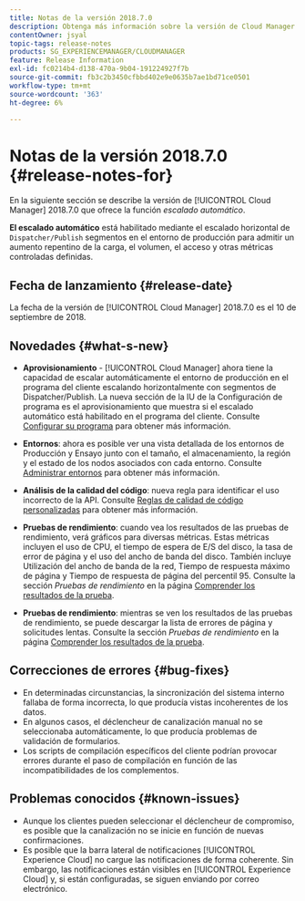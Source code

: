 ```yaml
---
title: Notas de la versión 2018.7.0
description: Obtenga más información sobre la versión de Cloud Manager 2018.7.0.
contentOwner: jsyal
topic-tags: release-notes
products: SG_EXPERIENCEMANAGER/CLOUDMANAGER
feature: Release Information
exl-id: fc0214b4-d138-470a-9b04-191224927f7b
source-git-commit: fb3c2b3450cfbbd402e9e0635b7ae1bd71ce0501
workflow-type: tm+mt
source-wordcount: '363'
ht-degree: 6%

---
```


# Notas de la versión 2018.7.0 {#release-notes-for}

En la siguiente sección se describe la versión de [!UICONTROL Cloud Manager] 2018.7.0 que ofrece la función *escalado automático*.

**El escalado automático** está habilitado mediante el escalado horizontal de `Dispatcher/Publish` segmentos en el entorno de producción para admitir un aumento repentino de la carga, el volumen, el acceso y otras métricas controladas definidas.

## Fecha de lanzamiento {#release-date}

La fecha de la versión de [!UICONTROL Cloud Manager] 2018.7.0 es el 10 de septiembre de 2018.

## Novedades {#what-s-new}

* **Aprovisionamiento** - [!UICONTROL Cloud Manager] ahora tiene la capacidad de escalar automáticamente el entorno de producción en el programa del cliente escalando horizontalmente con segmentos de Dispatcher/Publish. La nueva sección de la IU de la Configuración de programa es el aprovisionamiento que muestra si el escalado automático está habilitado en el programa del cliente. Consulte [Configurar su programa](/help/getting-started/program-setup.md) para obtener más información.

* **Entornos**: ahora es posible ver una vista detallada de los entornos de Producción y Ensayo junto con el tamaño, el almacenamiento, la región y el estado de los nodos asociados con cada entorno. Consulte [Administrar entornos](/help/using/managing-environments.md) para obtener más información.

* **Análisis de la calidad del código**: nueva regla para identificar el uso incorrecto de la API. Consulte [Reglas de calidad de código personalizadas](/help/using/custom-code-quality-rules.md) para obtener más información.

* **Pruebas de rendimiento**: cuando vea los resultados de las pruebas de rendimiento, verá gráficos para diversas métricas. Estas métricas incluyen el uso de CPU, el tiempo de espera de E/S del disco, la tasa de error de página y el uso del ancho de banda del disco. También incluye Utilización del ancho de banda de la red, Tiempo de respuesta máximo de página y Tiempo de respuesta de página del percentil 95. Consulte la sección *Pruebas de rendimiento* en la página [Comprender los resultados de la prueba](/help/using/code-quality-testing.md).

* **Pruebas de rendimiento**: mientras se ven los resultados de las pruebas de rendimiento, se puede descargar la lista de errores de página y solicitudes lentas. Consulte la sección *Pruebas de rendimiento* en la página [Comprender los resultados de la prueba](/help/using/code-quality-testing.md).

## Correcciones de errores {#bug-fixes}

* En determinadas circunstancias, la sincronización del sistema interno fallaba de forma incorrecta, lo que producía vistas incoherentes de los datos.
* En algunos casos, el déclencheur de canalización manual no se seleccionaba automáticamente, lo que producía problemas de validación de formularios.
* Los scripts de compilación específicos del cliente podrían provocar errores durante el paso de compilación en función de las incompatibilidades de los complementos.

## Problemas conocidos {#known-issues}

* Aunque los clientes pueden seleccionar el déclencheur de compromiso, es posible que la canalización no se inicie en función de nuevas confirmaciones.
* Es posible que la barra lateral de notificaciones [!UICONTROL Experience Cloud] no cargue las notificaciones de forma coherente. Sin embargo, las notificaciones están visibles en [!UICONTROL Experience Cloud] y, si están configuradas, se siguen enviando por correo electrónico.
